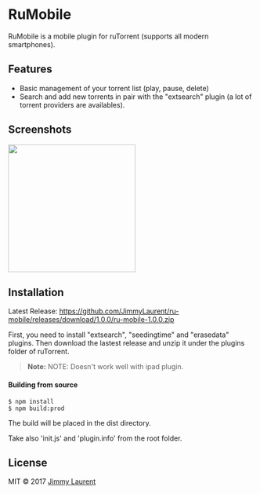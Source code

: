 # RuMobile

RuMobile is a mobile plugin for ruTorrent (supports all modern smartphones).

## Features

- Basic management of your torrent list (play, pause, delete)
- Search and add new torrents in pair with the "extsearch" plugin (a lot of torrent providers are availables).

## Screenshots

<img src="https://cloud.githubusercontent.com/assets/25406553/22453366/6be853be-e74c-11e6-85ac-f881e31f3bc0.png" width="260">


## Installation
Latest Release: https://github.com/JimmyLaurent/ru-mobile/releases/download/1.0.0/ru-mobile-1.0.0.zip

First, you need to install "extsearch", "seedingtime" and "erasedata" plugins.
Then download the lastest release and unzip it under the plugins folder of ruTorrent.

> **Note:** NOTE: Doesn't work well with ipad plugin.

#### Building from source

    $ npm install
    $ npm build:prod

The build will be placed in the dist directory.

Take also 'init.js' and 'plugin.info' from the root folder.


## License

MIT © 2017 [Jimmy Laurent](https://github.com/JimmyLaurent)
